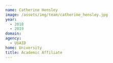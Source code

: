 ```yaml
---
name: Catherine Hensley
image: /assets/img/team/catherine_hensley.jpg
year: 
  - 2018
  - 2019
domain:
agency:
  - USAID
home: University
title: Academic Affiliate
---
```

